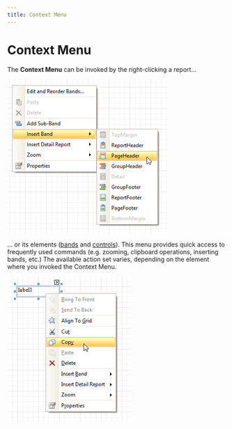 ```yaml
---
title: Context Menu
---
```

# Context Menu
The **Context Menu** can be invoked by the right-clicking a report...

![RD_Elements_ContextMenu_PageHeader](../../../../../images/img11092.png)

... or its elements ([bands](../report-bands.md) and [controls](../report-controls.md)). This menu provides quick access to frequently used commands (e.g. zooming, clipboard operations, inserting bands, etc.) The available action set varies, depending on the element where you invoked the Context Menu.

![RD_Elements_PopupMenu](../../../../../images/img8271.png)